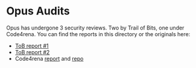 # Opus Audits

Opus has undergone 3 security reviews. Two by Trail of Bits, one under Code4rena. You can find the reports in this directory or the originals here:

* [ToB report #1](https://github.com/trailofbits/publications/blob/master/reviews/2023-08-aura-securityreview.pdf)
* [ToB report #2](https://github.com/trailofbits/publications/blob/master/reviews/2023-12-opus-contracts-securityreview.pdf)
* Code4rena [report](https://code4rena.com/reports/2024-01-opus) and [repo](https://github.com/code-423n4/2024-01-opus)
